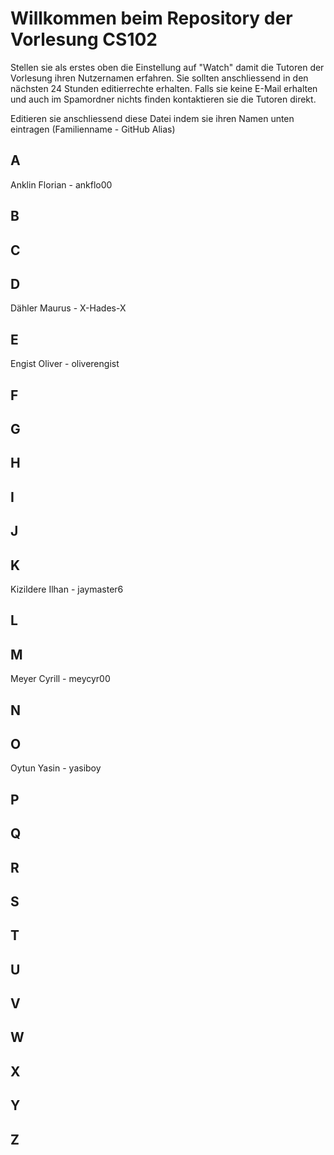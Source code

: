 # Willkommen beim Repository der Vorlesung CS102

Stellen sie als erstes oben die Einstellung auf "Watch" damit die Tutoren der Vorlesung ihren Nutzernamen erfahren. Sie sollten anschliessend in den nächsten 24 Stunden editierrechte erhalten. Falls sie keine E-Mail erhalten und auch im Spamordner nichts finden kontaktieren sie die Tutoren direkt.

Editieren sie anschliessend diese Datei indem sie ihren Namen unten eintragen (Familienname - GitHub Alias)

## A

Anklin Florian - ankflo00

## B

## C

## D

Dähler Maurus - X-Hades-X

## E

Engist Oliver - oliverengist

## F

## G

## H

## I

## J

## K

Kizildere Ilhan - jaymaster6

## L

## M

Meyer Cyrill - meycyr00

## N

## O

Oytun Yasin - yasiboy

## P

## Q

## R

## S

## T

## U

## V

## W

## X

## Y

## Z

